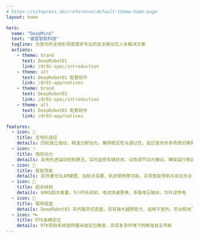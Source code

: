 ```yaml
---
# https://vitepress.dev/reference/default-theme-home-page
layout: home

hero:
  name: "DeepMind"
  text: "睿度智能科技"
  tagline: 为室内外全地形场景提供专业的自主移动无人车解决方案
  actions:
    - theme: brand
      text: DeepRobot01
      link: /dr01-spec/introduction
    - theme: alt
      text: DeepRobot01 配套软件
      link: /dr01-app/notices
    - theme: brand
      text: DeepRobot03
      link: /dr03-spec/introduction
    - theme: alt
      text: DeepRobot03 配套软件
      link: /dr03-app/notices

features:
  - icon: 🚀
    title: 全地形适应
    details: 四轮独立驱动，精准分配动力，兼顾稳定性与通过性，适应室内外多场景切换需求
  - icon: ⚡️
    title: 强劲动力
    details: 采用先进运动控制算法，实时监控车辆状态，动态调节动力输出，确保运行稳定性
  - icon: 🧠
    title: 智能导航
    details: 支持激光SLAM建图、巡航点设置、轨迹录制等功能，实现智能导航与自主作业
  - icon: 🔋
    title: 超长续航
    details: 80KG超大载重，3小时长续航，电池快速更换，多路电压输出，为外设供电
  - icon: 🚜
    title: 履带底盘
    details: DeepRobot03 系列履带式底盘，具有强大越野能力，适用于室外、农业和地下坑道等场景
  - icon: 🛰️
    title: RTK高精定位
    details: RTK导航系统提供厘米级定位精度，实现复杂环境下的精准自主导航
---
```


